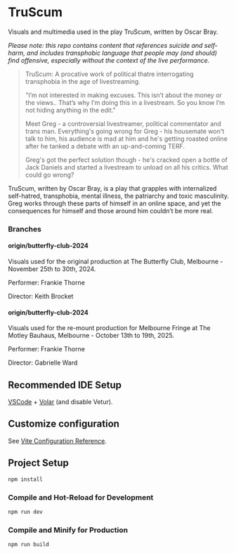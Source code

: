 # TruScum
Visuals and multimedia used in the play TruScum, written by Oscar Bray.

*Please note: this repo contains content that references suicide and self-harm, and includes transphobic language that people may (and should) find offensive, especially without the context of the live performance.*

>TruScum: A procative work of political thatre interrogating transphobia in the age of livestreaming.
>
>"I’m not interested in making excuses. This isn’t about the money or the views.. That’s why I’m doing this in a livestream. So you know I’m not hiding anything in the edit."
>
>Meet Greg - a controversial livestreamer, political commentator and trans man. Everything's going wrong for Greg - his housemate won't talk to him, his audience is mad at him and he's getting roasted online after he tanked a debate with an up-and-coming TERF.
>
>Greg's got the perfect solution though - he's cracked open a bottle of Jack Daniels and started a livestream to unload on all his critics. What could go wrong?

TruScum, written by Oscar Bray, is a play that grapples with internalized self-hatred, transphobia, mental illness, the patriarchy and toxic masculinity. Greg works through these parts of himself in an online space, and yet the consequences for himself and those around him couldn’t be more real.

### Branches
#### origin/butterfly-club-2024
Visuals used for the original production at The Butterfly Club, Melbourne - November 25th to 30th, 2024.

Performer: Frankie Thorne

Director: Keith Brocket


#### origin/butterfly-club-2024
Visuals used for the re-mount production for Melbourne Fringe at The Motley Bauhaus, Melbourne - October 13th to 19th, 2025.

Performer: Frankie Thorne

Director: Gabrielle Ward

## Recommended IDE Setup

[VSCode](https://code.visualstudio.com/) + [Volar](https://marketplace.visualstudio.com/items?itemName=Vue.volar) (and disable Vetur).

## Customize configuration

See [Vite Configuration Reference](https://vite.dev/config/).

## Project Setup

```sh
npm install
```

### Compile and Hot-Reload for Development

```sh
npm run dev
```

### Compile and Minify for Production

```sh
npm run build
```
